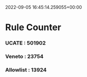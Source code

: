2022-09-05 16:45:14.259055+00:00
# Rule Counter 
 ### UCATE : 501902

 ### Veneto : 23754

 ### Allowlist : 13924